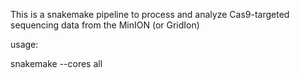 This is a snakemake pipeline to process and analyze Cas9-targeted sequencing data from the MinION (or GridIon)

usage:

snakemake --cores all


